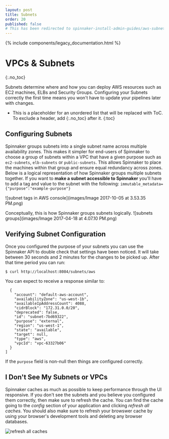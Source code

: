 ```yaml
---
layout: post
title: Subnets
order: 20
published: false
# This has been redirected to spinnaker-install-admin-guides/aws-subnets
---
```

{% include components/legacy_documentation.html %}

# VPCs & Subnets
{:.no_toc}

Subnets determine where and how you can deploy AWS resources such as EC2 machines, ELBs and Security Groups.  Configuring your Subnets correctly the first time means you won't have to update your pipelines later with changes.

* This is a placeholder for an unordered list that will be replaced with ToC. To exclude a header, add {:.no_toc} after it.
{:toc}

## Configuring Subnets
Spinnaker groups subnets into a single subnet name across multiple availability zones.  This makes it simpler for end-users of Spinnaker to choose a group of subnets within a VPC that have a given purpose such as `ec2-subnets`, `elb-subnets` or `public-subnets`.  This allows Spinnaker to place the machines within that group and ensure equal redundancy across zones. Below is a logical representation of how Spinnaker groups multiple subnets together.  If you want to **make a subnet accessible to Spinnaker** you'll have to add a tag and value to the subnet with the following: `immutable_metadata={"purpose":"example-purpose"}`

![subnet tags in AWS console](images/Image 2017-10-05 at 3.53.35 PM.png)

Conceptually, this is how Spinnaker groups subnets logically.
![subnets groups](images/Image 2017-04-18 at 4.07.10 PM.png)


## Verifying Subnet Configuration
Once you configured the purpose of your subnets you can use the Spinnaker API to double check that settings have been noticed. It will take between 30 seconds and 2 minutes for the changes to be picked up. After that time period you can run:
```
$ curl http://localhost:8084/subnets/aws
```
You can expect to receive a response similar to:
```[
  {
    "account": "default-aws-account",
    "availabilityZone": "us-west-1b",
    "availableIpAddressCount": 4088,
    "cidrBlock": "172.31.0.0/20",
    "deprecated": false,
    "id": "subnet-7bd69322",
    "purpose": "external",
    "region": "us-west-1",
    "state": "available",
    "target": null,
    "type": "aws",
    "vpcId": "vpc-63327b06"
  }
]
```
If the `purpose` field is non-null then things are configured correctly.

## I Don't See My Subnets or VPCs
Spinnaker caches as much as possible to keep performance through the UI responsive.  If you don't see the subnets and you believe you configured them correctly, then make sure to refresh the cache.  You can find the cache going to the _config_ section of your application and clicking _refresh all caches_.  You should also make sure to refresh your browswer cache by using your browser's development tools and deleting any browser databases.

![refresh all caches](https://d1ax1i5f2y3x71.cloudfront.net/items/030K0N2F411T1J113J0g/%5B75a6d5a8966231fe9cfeba7a14d57864%5D_Image+2017-04-13+at+1.59.38+PM.png?X-CloudApp-Visitor-Id=2686178&v=a3c2b44c)
